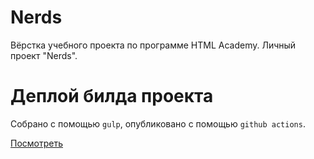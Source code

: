 # Nerds
Вёрстка учебного проекта по программе HTML Academy. Личный проект "Nerds".

# Деплой билда проекта

Собрано с помощью `gulp`, опубликовано с помощью `github actions`.

[Посмотреть](https://itmangust.github.io/nerds)

